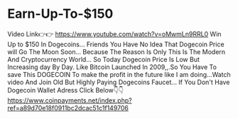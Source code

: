# Earn-Up-To-$150
Video Link👉👉 https://www.youtube.com/watch?v=oMwmLn9RRL0 Win Up to $150 In Dogecoins... Friends You Have No Idea That Dogecoin Price will Go The Moon Soon... Because The Reason Is Only This Is The Modern And Cryptocurrency World... So Today Dogecoin Price Is Low But Increasing day By Day. Like Bitcoin Launched In 2009,,.So You Have To save This DOGECOIN To make the profit in the future like I am doing...Watch video And Join Old But Highly Paying Dogecoins Faucet... If You Don't Have Dogecoin Wallet Adress Click Below👇👇 https://www.coinpayments.net/index.php?ref=a89d70e18f0911bc2dcac51c1f149706

